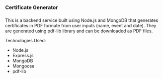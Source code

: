 <h3><b>Certificate Generator</b><h3></h3>

This is a backend service built using Node.js and MongoDB that generates certificates in PDF formate from user inputs (name, event and date). They are generated using pdf-lib library and can be downloaded as PDF files.


Technologies Used:
- Node.js
- Express.js
- MongoDB
- Mongoose
- pdf-lib 
